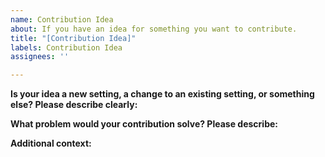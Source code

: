 ```yaml
---
name: Contribution Idea
about: If you have an idea for something you want to contribute.
title: "[Contribution Idea]"
labels: Contribution Idea
assignees: ''

---
```


<!-- Be aware that we do not take feature requests. Please only use this template if you have an idea for something you want to contribute to the codebase yourself. -->

**Is your idea a new setting, a change to an existing setting, or something else? Please describe clearly:** 

**What problem would your contribution solve? Please describe:** 

**Additional context:**
